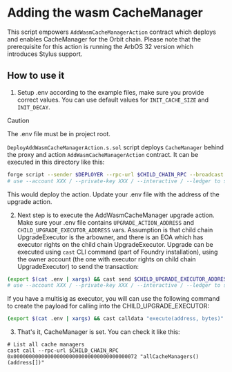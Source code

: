 # Adding the wasm CacheManager

This script empowers `AddWasmCacheManagerAction` contract which deploys and enables CacheManager for the Orbit chain. Please note that the prerequisite for this action is running the ArbOS 32 version which introduces Stylus support.

## How to use it

1. Setup .env according to the example files, make sure you provide correct values. You can use default values for `INIT_CACHE_SIZE` and `INIT_DECAY`.

> [!CAUTION]
> The .env file must be in project root.

`DeployAddWasmCacheManagerAction.s.sol` script deploys `CacheManager` behind the proxy and action `AddWasmCacheManagerAction` contract. It can be executed in this directory like this:

```bash
forge script --sender $DEPLOYER --rpc-url $CHILD_CHAIN_RPC --broadcast --slow ./DeployAddWasmCacheManagerAction.s.sol -vvv --verify --broadcast
# use --account XXX / --private-key XXX / --interactive / --ledger to set the account to send the transaction from
```

This would deploy the action. Update your .env file with the address of the upgrade action.

2. Next step is to execute the AddWasmCacheManager upgrade action. Make sure your .env file contains `UPGRADE_ACTION_ADDRESS` and `CHILD_UPGRADE_EXECUTOR_ADDRESS` vars. Assumption is that child chain UpgradeExecutor is the arbowner, and there is an EOA which has executor rights on the child chain UpgradeExecutor. Upgrade can be executed using `cast` CLI command (part of Foundry installation), using the owner account (the one with executor rights on child chain UpgradeExecutor) to send the transaction:

```bash
(export $(cat .env | xargs) && cast send $CHILD_UPGRADE_EXECUTOR_ADDRESS "execute(address, bytes)" $UPGRADE_ACTION_ADDRESS $(cast calldata "perform()") --rpc-url $CHILD_CHAIN_RPC --account EXECUTOR)
# use --account XXX / --private-key XXX / --interactive / --ledger to set the account to send the transaction from
```

If you have a multisig as executor, you will can use the following command to create the payload for calling into the CHILD_UPGRADE_EXECUTOR:

```bash
(export $(cat .env | xargs) && cast calldata "execute(address, bytes)" $UPGRADE_ACTION_ADDRESS $(cast calldata "perform()"))
```

3. That's it, CacheManager is set. You can check it like this:

```
# List all cache managers
cast call --rpc-url $CHILD_CHAIN_RPC 0x0000000000000000000000000000000000000072 "allCacheManagers() (address[])"
```
